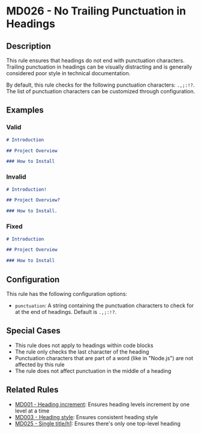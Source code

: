 # MD026 - No Trailing Punctuation in Headings

## Description

This rule ensures that headings do not end with punctuation characters. Trailing punctuation in headings can be visually distracting and is generally considered poor style in technical documentation.

By default, this rule checks for the following punctuation characters: `.,;:!?`. The list of punctuation characters can be customized through configuration.

## Examples

### Valid

```markdown
# Introduction

## Project Overview

### How to Install
```

### Invalid

<!-- markdownlint-disable -->
```markdown
# Introduction!

## Project Overview?

### How to Install.
```
<!-- markdownlint-enable -->

### Fixed

```markdown
# Introduction

## Project Overview

### How to Install
```

## Configuration

This rule has the following configuration options:

- `punctuation`: A string containing the punctuation characters to check for at the end of headings. Default is `.,;:!?`.

## Special Cases

- This rule does not apply to headings within code blocks
- The rule only checks the last character of the heading
- Punctuation characters that are part of a word (like in "Node.js") are not affected by this rule
- The rule does not affect punctuation in the middle of a heading

## Related Rules

- [MD001 - Heading increment](md001.md): Ensures heading levels increment by one level at a time
- [MD003 - Heading style](md003.md): Ensures consistent heading style
- [MD025 - Single title/h1](md025.md): Ensures there's only one top-level heading
